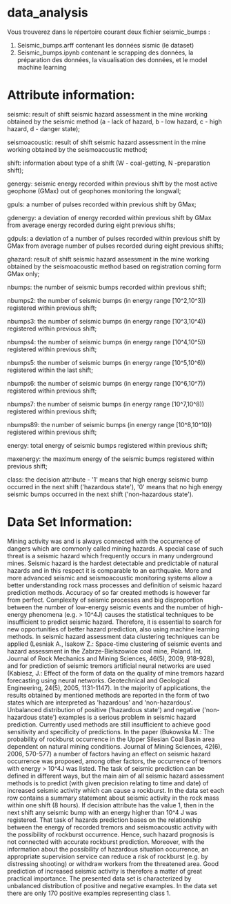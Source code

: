 # data_analysis

Vous trouverez dans le répertoire courant deux fichier seismic_bumps : 
1. Seismic_bumps.arff contenant les données sismic (le dataset)
2. Seismic_bumps.ipynb contenant le scrapping des données, la préparation des données, la visualisation des données, et le model machine learning

# Attribute information:
seismic: result of shift seismic hazard assessment in the mine working obtained by the seismic method (a - lack of hazard, b - low hazard, c - high hazard, d - danger state);

seismoacoustic: result of shift seismic hazard assessment in the mine working obtained by the seismoacoustic method;

shift: information about type of a shift (W - coal-getting, N -preparation shift);

genergy: seismic energy recorded within previous shift by the most active geophone (GMax) out of geophones monitoring the longwall;

gpuls: a number of pulses recorded within previous shift by GMax;

gdenergy: a deviation of energy recorded within previous shift by GMax from average energy recorded during eight previous shifts;

gdpuls: a deviation of a number of pulses recorded within previous shift by GMax from average number of pulses recorded during eight previous shifts;

ghazard: result of shift seismic hazard assessment in the mine working obtained by the seismoacoustic method based on registration coming form GMax only;

nbumps: the number of seismic bumps recorded within previous shift;

nbumps2: the number of seismic bumps (in energy range [10^2,10^3)) registered within previous shift;

nbumps3: the number of seismic bumps (in energy range [10^3,10^4)) registered within previous shift;

nbumps4: the number of seismic bumps (in energy range [10^4,10^5)) registered within previous shift;

nbumps5: the number of seismic bumps (in energy range [10^5,10^6)) registered within the last shift;

nbumps6: the number of seismic bumps (in energy range [10^6,10^7)) registered within previous shift;

nbumps7: the number of seismic bumps (in energy range [10^7,10^8)) registered within previous shift;

nbumps89: the number of seismic bumps (in energy range [10^8,10^10)) registered within previous shift;

energy: total energy of seismic bumps registered within previous shift;

maxenergy: the maximum energy of the seismic bumps registered within previous shift;

class: the decision attribute - '1' means that high energy seismic bump occurred in the next shift ('hazardous state'), '0' means that no high energy seismic bumps occurred in the next shift ('non-hazardous state').



# Data Set Information:

Mining activity was and is always connected with the occurrence of dangers which are commonly called 
mining hazards. A special case of such threat is a seismic hazard which frequently occurs in many 
underground mines. Seismic hazard is the hardest detectable and predictable of natural hazards and in 
this respect it is comparable to an earthquake. More and more advanced seismic and seismoacoustic 
monitoring systems allow a better understanding rock mass processes and definition of seismic hazard 
prediction methods. Accuracy of so far created methods is however far from perfect. Complexity of 
seismic processes and big disproportion between the number of low-energy seismic events and the number 
of high-energy phenomena (e.g. > 10^4J) causes the statistical techniques to be insufficient to predict 
seismic hazard. Therefore, it is essential to search for new opportunities of better hazard prediction, 
also using machine learning methods. In seismic hazard assessment data clustering techniques can be 
applied (Lesniak A., Isakow Z.: Space-time clustering of seismic events and hazard assessment in the 
Zabrze-Bielszowice coal mine, Poland. Int. Journal of Rock Mechanics and Mining Sciences, 46(5), 2009, 
918-928), and for prediction of seismic tremors artificial neural networks are used (Kabiesz, J.: Effect 
of the form of data on the quality of mine tremors hazard forecasting using neural networks. 
Geotechnical and Geological Engineering, 24(5), 2005, 1131-1147). In the majority of applications, the 
results obtained by mentioned methods are reported in the form of two states which are interpreted as 
'hazardous' and 'non-hazardous'. Unbalanced distribution of positive ('hazardous state') and negative 
('non-hazardous state') examples is a serious problem in seismic hazard prediction. Currently used 
methods are still insufficient to achieve good sensitivity and specificity of predictions. In the paper 
(Bukowska M.: The probability of rockburst occurrence in the Upper Silesian Coal Basin area dependent on 
natural mining conditions. Journal of Mining Sciences, 42(6), 2006, 570-577) a number of factors having 
an effect on seismic hazard occurrence was proposed, among other factors, the occurrence of tremors with 
energy > 10^4J was listed. The task of seismic prediction can be defined in different ways, but the main 
aim of all seismic hazard assessment methods is to predict (with given precision relating to time and 
date) of increased seismic activity which can cause a rockburst. In the data set each row contains a 
summary statement about seismic activity in the rock mass within one shift (8 hours). If decision 
attribute has the value 1, then in the next shift any seismic bump with an energy higher than 10^4 J was 
registered. That task of hazards prediction bases on the relationship between the energy of recorded 
tremors and seismoacoustic activity with the possibility of rockburst occurrence. Hence, such hazard 
prognosis is not connected with accurate rockburst prediction. Moreover, with the information about the 
possibility of hazardous situation occurrence, an appropriate supervision service can reduce a risk of 
rockburst (e.g. by distressing shooting) or withdraw workers from the threatened area. Good prediction 
of increased seismic activity is therefore a matter of great practical importance. The presented data 
set is characterized by unbalanced distribution of positive and negative examples. In the data set there 
are only 170 positive examples representing class 1. 
